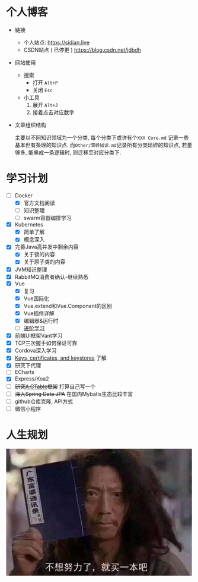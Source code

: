 # 个人博客

* 链接
  * 个人站点: https://sidian.live
  * CSDN站点 ( 已停更 ) https://blog.csdn.net/jdbdh
* 网站使用
  * 搜索 
    * 打开 `Alt+P`
    * 关闭 `Esc`
  * 小工具
    1. 展开 `Alt+J`
    2. 接着点击对应数字

* 文章组织结构

  主要以不同知识领域为一个分类, 每个分类下或许有个`XXX Core.md` 记录一些基本但有条理的知识点. 而`Other/零碎知识.md`记录所有分类琐碎的知识点, 若量够多, 能串成一条逻辑时, 则迁移至对应分类下.

# 学习计划

- [ ] Docker
  - [x] 官方文档阅读
  - [ ] 知识整理
  - [ ] swarm容器编排学习
- [x] Kubernetes
  - [x] 简单了解
  - [x] 概念深入
- [x] 完善Java高并发中剩余内容
  - [x] 关于锁的内容
  - [x] 关于原子类的内容
- [x] JVM知识整理
- [x] RabbitMQ消费者确认-继续熟悉
- [x] Vue
  - [x] 复习
  - [x] Vue国际化
  - [x] Vue.extend和Vue.Component的区别
  - [x] Vue插件详解
  - [x] 编辑器&运行时
  - [ ] [进阶学习](https://zhuanlan.zhihu.com/p/136851734)
- [x] 前端UI框架Vant学习
- [x] TCP三次握手如何保证可靠
- [x] Cordova深入学习
- [x] [Keys, certificates, and keystores](https://developer.android.com/studio/publish/app-signing.html#certificates-keystores) 了解
- [x] 研究下代理
- [ ] ECharts
- [x] Express/Koa2
- [ ] ~~研究[A.CTable](https://gitee.com/sunchenbin/mybatis-enhance)框架~~ 打算自己写一个
- [ ] ~~深入Spring Data JPA~~ 在国内Mybatis生态比较丰富
- [ ] github仓库克隆, API方式
- [ ] 微信小程序

# 人生规划

![点击查看源网页](.README/timg.jpg)